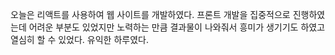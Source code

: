 오늘은 리액트를 사용하여 웹 사이트를 개발하였다. 프론트 개발을 집중적으로 진행하였는데 어려운 부분도 있었지만 노력하는 만큼 결과물이 나와줘서 흥미가 생기기도 하였고 열심히 할 수 있었다. 유익한 하루였다.
